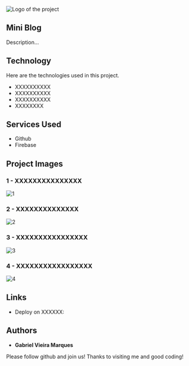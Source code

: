 ![Logo of the project](https://user-images.githubusercontent.com/107372647/228012439-92acc8e3-1af9-4b55-a49b-19510895bd64.jpg)


## Mini Blog
Description...


## Technology 

Here are the technologies used in this project.

* XXXXXXXXXX
* XXXXXXXXXX
* XXXXXXXXXX
* XXXXXXXX

## Services Used

* Github
* Firebase

## Project Images

### 1 - XXXXXXXXXXXXXXX

![1](https://user-images.githubusercontent.com/107372647/228012439-92acc8e3-1af9-4b55-a49b-19510895bd64.jpg)

### 2 - XXXXXXXXXXXXXX

![2](https://user-images.githubusercontent.com/107372647/228012439-92acc8e3-1af9-4b55-a49b-19510895bd64.jpg)

### 3 - XXXXXXXXXXXXXXXX

![3](https://user-images.githubusercontent.com/107372647/228012439-92acc8e3-1af9-4b55-a49b-19510895bd64.jpg)

### 4 - XXXXXXXXXXXXXXXXX

![4](https://user-images.githubusercontent.com/107372647/228012439-92acc8e3-1af9-4b55-a49b-19510895bd64.jpg)

## Links
  - Deploy on XXXXXX:

## Authors

* **Gabriel Vieira Marques** 

Please follow github and join us!
Thanks to visiting me and good coding!
